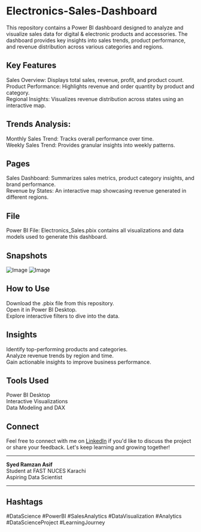 # Electronics-Sales-Dashboard
This repository contains a Power BI dashboard designed to analyze and visualize sales data for digital & electronic products and accessories. The dashboard provides key insights into sales trends, product performance, and revenue distribution across various categories and regions.

## Key Features
Sales Overview: Displays total sales, revenue, profit, and product count.  
Product Performance: Highlights revenue and order quantity by product and category.  
Regional Insights: Visualizes revenue distribution across states using an interactive map.
## Trends Analysis:
Monthly Sales Trend: Tracks overall performance over time.  
Weekly Sales Trend: Provides granular insights into weekly patterns.
## Pages
Sales Dashboard: Summarizes sales metrics, product category insights, and brand performance.  
Revenue by States: An interactive map showcasing revenue generated in different regions.
## File
Power BI File: Electronics_Sales.pbix contains all visualizations and data models used to generate this dashboard.
## Snapshots
![Image](https://github.com/user-attachments/assets/6e543f04-3006-429a-b2a5-99bf1582e6ce)
![Image](https://github.com/user-attachments/assets/70180047-57eb-4acc-94a8-dc16819b72f0)
## How to Use
Download the .pbix file from this repository.  
Open it in Power BI Desktop.  
Explore interactive filters to dive into the data.
## Insights
Identify top-performing products and categories.  
Analyze revenue trends by region and time.  
Gain actionable insights to improve business performance.
## Tools Used
Power BI Desktop  
Interactive Visualizations  
Data Modeling and DAX
## Connect
Feel free to connect with me on [LinkedIn](https://www.linkedin.com/in/ramzan-asif/) if you'd like to discuss the project or share your feedback. Let's keep learning and growing together!

---

**Syed Ramzan Asif**  
Student at FAST NUCES Karachi  
Aspiring Data Scientist

---

## Hashtags
#DataScience #PowerBI #SalesAnalytics #DataVisualization #Analytics #DataScienceProject #LearningJourney
